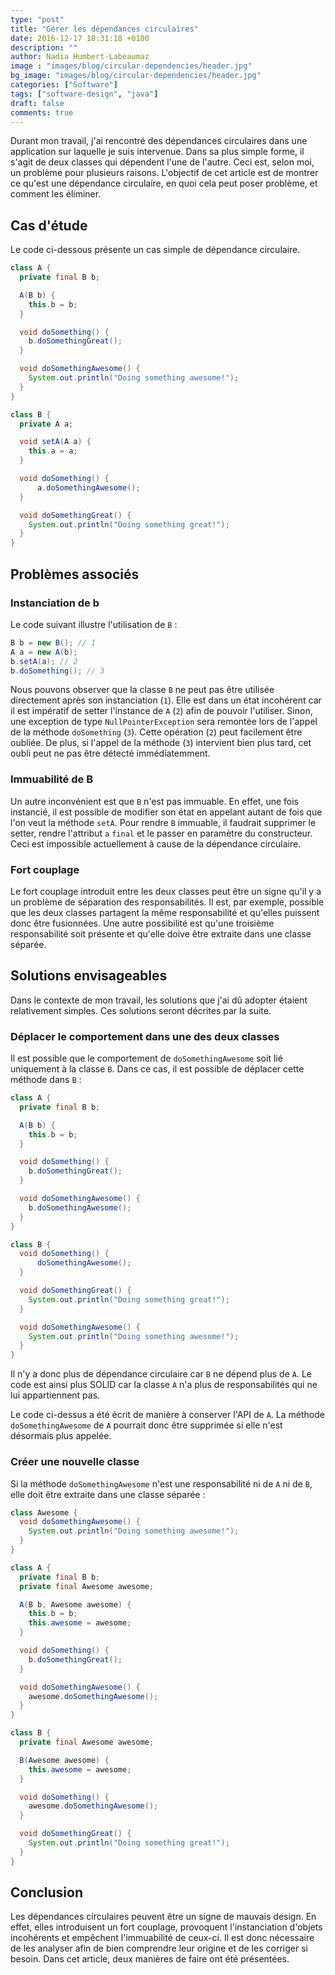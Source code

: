 ```yaml
---
type: "post"
title: "Gérer les dépendances circulaires"
date: 2016-12-17 18:31:18 +0100
description: ""
author: Nadia Humbert-Labeaumaz
image : "images/blog/circular-dependencies/header.jpg"
bg_image: "images/blog/circular-dependencies/header.jpg"
categories: ["Software"]
tags: ["software-design", "java"]
draft: false
comments: true
---
```


Durant mon travail, j'ai rencontré des dépendances circulaires dans une application sur laquelle je suis intervenue. Dans sa plus simple forme, il s'agit de deux classes qui dépendent l'une de l'autre.
Ceci est, selon moi, un problème pour plusieurs raisons. L'objectif de cet article est de montrer ce qu'est une dépendance circulaire, en quoi cela peut poser problème, et comment les éliminer.

<!-- more -->

## Cas d'étude

Le code ci-dessous présente un cas simple de dépendance circulaire.

```java
class A {
  private final B b;

  A(B b) {
    this.b = b;
  }

  void doSomething() {
    b.doSomethingGreat();
  }

  void doSomethingAwesome() {
    System.out.println("Doing something awesome!");
  }
}

class B {
  private A a;

  void setA(A a) {
    this.a = a;
  }

  void doSomething() {
      a.doSomethingAwesome();
  }

  void doSomethingGreat() {
    System.out.println("Doing something great!");
  }
}
```

## Problèmes associés

### Instanciation de b

Le code suivant illustre l'utilisation de `B` :

```java
B b = new B(); // 1
A a = new A(b);
b.setA(a); // 2
b.doSomething(); // 3
```

Nous pouvons observer que la classe `B` ne peut pas être utilisée directement après son instanciation (`1`). Elle est dans un état incohérent car il est impératif de setter l'instance de `A` (`2`) afin de pouvoir l'utiliser. Sinon, une exception de type `NullPointerException` sera remontée lors de l'appel de la méthode `doSomething` (`3`). Cette opération (`2`) peut facilement être oubliée. De plus, si l'appel de la méthode (`3`) intervient bien plus tard, cet oubli peut ne pas être détecté immédiatemment.

### Immuabilité de B

Un autre inconvénient est que `B` n'est pas immuable. En effet, une fois instancié, il est possible de modifier son état en appelant autant de fois que l'on veut la méthode `setA`.
Pour rendre `B` immuable, il faudrait supprimer le setter, rendre l'attribut `a` `final` et le passer en paramètre du constructeur. Ceci est impossible actuellement à cause de la dépendance circulaire.

### Fort couplage

Le fort couplage introduit entre les deux classes peut être un signe qu'il y a un problème de séparation des responsabilités. Il est, par exemple, possible que les deux classes partagent la même responsabilité et qu'elles puissent donc être fusionnées. Une autre possibilité est qu'une troisième responsabilité soit présente et qu'elle doive être extraite dans une classe séparée.

## Solutions envisageables

Dans le contexte de mon travail, les solutions que j'ai dû adopter étaient relativement simples. Ces solutions seront décrites par la suite.

### Déplacer le comportement dans une des deux classes

Il est possible que le comportement de `doSomethingAwesome` soit lié uniquement à la classe `B`. Dans ce cas, il est possible de déplacer cette méthode dans `B` :

```java
class A {
  private final B b;

  A(B b) {
    this.b = b;
  }

  void doSomething() {
    b.doSomethingGreat();
  }

  void doSomethingAwesome() {
    b.doSomethingAwesome();
  }
}

class B {
  void doSomething() {
      doSomethingAwesome();
  }

  void doSomethingGreat() {
    System.out.println("Doing something great!");
  }

  void doSomethingAwesome() {
    System.out.println("Doing something awesome!");
  }
}
```

Il n'y a donc plus de dépendance circulaire car `B` ne dépend plus de `A`. Le code est ainsi plus SOLID car la classe `A` n'a plus de responsabilités qui ne lui appartiennent pas.

Le code ci-dessus a été écrit de manière à conserver l'API de `A`. La méthode `doSomethingAwesome` de `A` pourrait donc être supprimée si elle n'est désormais plus appelée.

### Créer une nouvelle classe

Si la méthode `doSomethingAwesome` n'est une responsabilité ni de `A` ni de `B`, elle doit être extraite dans une classe séparée :

```java
class Awesome {
  void doSomethingAwesome() {
    System.out.println("Doing something awesome!");
  }
}

class A {
  private final B b;
  private final Awesome awesome;

  A(B b, Awesome awesome) {
    this.b = b;
    this.awesome = awesome;
  }

  void doSomething() {
    b.doSomethingGreat();
  }

  void doSomethingAwesome() {
    awesome.doSomethingAwesome();
  }
}

class B {
  private final Awesome awesome;

  B(Awesome awesome) {
    this.awesome = awesome;
  }

  void doSomething() {
    awesome.doSomethingAwesome();
  }

  void doSomethingGreat() {
    System.out.println("Doing something great!");
  }
}
```

## Conclusion

Les dépendances circulaires peuvent être un signe de mauvais design. En effet, elles introduisent un fort couplage, provoquent l'instanciation d'objets incohérents et empêchent l'immuabilité de ceux-ci. Il est donc nécessaire de les analyser afin de bien comprendre leur origine et de les corriger si besoin. Dans cet article, deux manières de faire ont été présentées.
